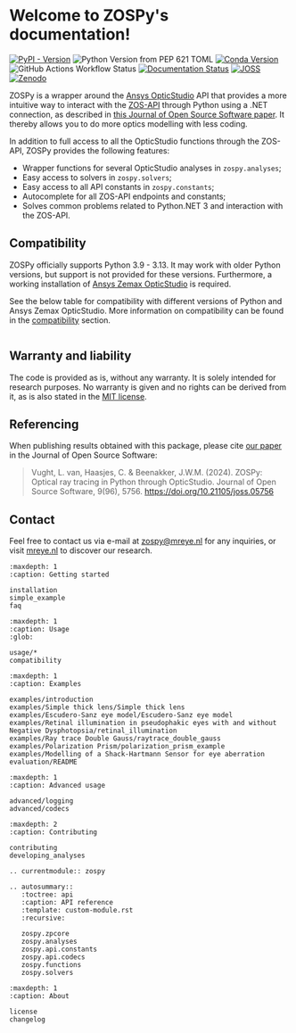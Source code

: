 # Welcome to ZOSPy's documentation!

[![PyPI - Version](https://img.shields.io/pypi/v/ZOSPy)](https://pypi.org/project/zospy)
![Python Version from PEP 621 TOML](https://img.shields.io/python/required-version-toml?tomlFilePath=https%3A%2F%2Fraw.githubusercontent.com%2FMREYE-LUMC%2FZOSPy%2Fmain%2Fpyproject.toml)
[![Conda Version](https://img.shields.io/conda/v/conda-forge/zospy)](https://anaconda.org/conda-forge/zospy)
![GitHub Actions Workflow Status](https://img.shields.io/github/actions/workflow/status/MREYE-LUMC/ZOSPy/ci.yml)
[![Documentation Status](https://readthedocs.org/projects/zospy/badge/?version=latest)](https://zospy.readthedocs.io/en/latest/?badge=latest)
[![JOSS](https://joss.theoj.org/papers/10.21105/joss.05756/status.svg)][joss-paper]
[![Zenodo](https://zenodo.org/badge/403590410.svg)](https://zenodo.org/badge/latestdoi/403590410)

ZOSPy is a wrapper around the [Ansys OpticStudio][opticstudio] API that provides a more intuitive way to interact with the 
[ZOS-API][zos-api] through Python using a .NET connection, as described in [this Journal of Open Source Software paper][joss-paper].
It thereby allows you to do more optics modelling with less coding.

In addition to full access to all the OpticStudio functions through the ZOS-API, ZOSPy provides the following features:

- Wrapper functions for several OpticStudio analyses in `zospy.analyses`;
- Easy access to solvers in `zospy.solvers`;
- Easy access to all API constants in `zospy.constants`;
- Autocomplete for all ZOS-API endpoints and constants;
- Solves common problems related to Python.NET 3 and interaction with the ZOS-API. 

## Compatibility

ZOSPy officially supports Python 3.9 - 3.13. It may work with older Python versions, but support is not provided for
these versions. Furthermore, a working installation of [Ansys Zemax OpticStudio](https://www.zemax.com/pages/opticstudio) is required.

See the below table for compatibility with different versions of Python and Ansys Zemax OpticStudio.
More information on compatibility can be found in the [compatibility](compatibility.md) section.

```{include} compatibility_table.md
```

## Warranty and liability

The code is provided as is, without any warranty. It is solely intended for research purposes. No warranty is given and
no rights can be derived from it, as is also stated in the [MIT license](license.md).

## Referencing

When publishing results obtained with this package, please cite [our paper][joss-paper] 
in the Journal of Open Source Software:  

> Vught, L. van, Haasjes, C. & Beenakker, J.W.M. (2024). 
> ZOSPy: Optical ray tracing in Python through OpticStudio. 
> Journal of Open Source Software, 9(96), 5756. 
> https://doi.org/10.21105/joss.05756

## Contact

Feel free to contact us via e-mail at [zospy@mreye.nl](mailto:zospy@mreye.nl) for any inquiries,
or visit [mreye.nl](https://mreye.nl) to discover our research.

```{toctree}
:maxdepth: 1
:caption: Getting started

installation
simple_example
faq
```

```{toctree}
:maxdepth: 1
:caption: Usage
:glob:

usage/*
compatibility
```

```{toctree}
:maxdepth: 1
:caption: Examples

examples/introduction
examples/Simple thick lens/Simple thick lens
examples/Escudero-Sanz eye model/Escudero-Sanz eye model
examples/Retinal illumination in pseudophakic eyes with and without Negative Dysphotopsia/retinal_illumination
examples/Ray trace Double Gauss/raytrace_double_gauss
examples/Polarization Prism/polarization_prism_example
examples/Modelling of a Shack-Hartmann Sensor for eye aberration evaluation/README
```

```{toctree}
:maxdepth: 1
:caption: Advanced usage

advanced/logging
advanced/codecs
```

```{toctree}
:maxdepth: 2
:caption: Contributing

contributing
developing_analyses
```

```{eval-rst}
.. currentmodule:: zospy

.. autosummary::
   :toctree: api
   :caption: API reference
   :template: custom-module.rst
   :recursive:

   zospy.zpcore
   zospy.analyses
   zospy.api.constants
   zospy.api.codecs
   zospy.functions
   zospy.solvers
```

```{toctree}
:maxdepth: 1
:caption: About

license
changelog
```

[opticstudio]: https://www.ansys.com/products/optics/ansys-zemax-opticstudio
[zos-api]: https://support.zemax.com/hc/en-us/articles/1500005578742-Basic-method-of-performing-system-analysis-in-ZOS-API
[joss-paper]: https://joss.theoj.org/papers/10.21105/joss.05756